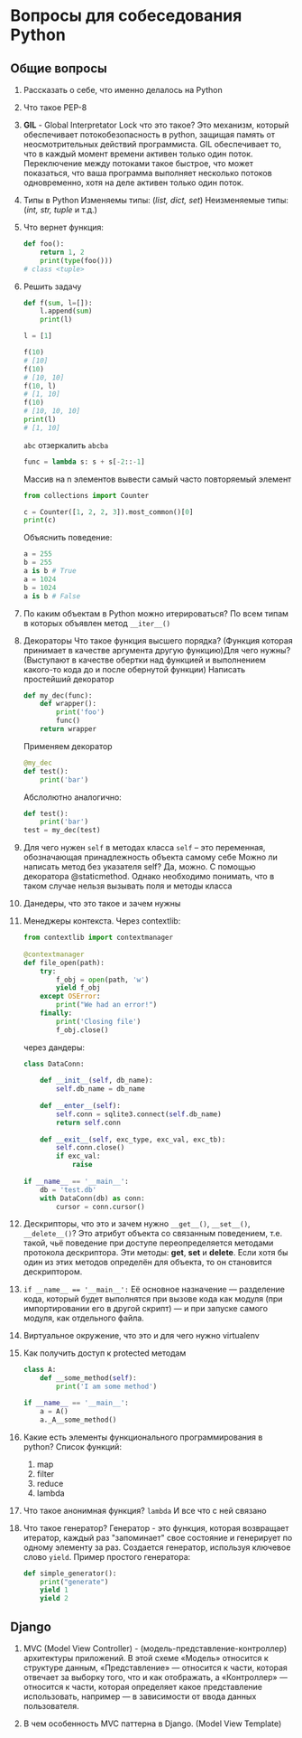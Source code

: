 # Вопросы для собеседования Python

## Общие вопросы
1. Рассказать о себе, что именно делалось на Python

2. Что такое PEP-8

3. **GIL** - Global Interpretator Lock что это такое?
Это механизм, который обеспечивает потокобезопасность в python, защищая память от неосмотрительных действий программиста. GIL обеспечивает то, что в каждый момент времени активен только один поток. Переключение между потоками такое быстрое, что может показаться, что ваша программа выполняет несколько потоков одновременно, хотя на деле активен только один поток.

4. Типы в Python
Изменяемы типы: (_list, dict, set_)
Неизменяемые типы: (_int, str, tuple_ и т.д.)

5. Что вернет функция:
    ```python
    def foo():
        return 1, 2
        print(type(foo())) 
    # class <tuple>
    ```

6. Решить задачу
    ```python
    def f(sum, l=[]):
        l.append(sum) 
        print(l)
    
    l = [1]
    
    f(10) 
    # [10]
    f(10) 
    # [10, 10]
    f(10, l) 
    # [1, 10]
    f(10) 
    # [10, 10, 10]
    print(l) 
    # [1, 10]
    ```
    
    `abc` отзеркалить `abcba`
    ```python
    func = lambda s: s + s[-2::-1]
    ```
    Массив на n элементов вывести самый часто повторяемый элемент
    ```python
    from collections import Counter
    
    c = Counter([1, 2, 2, 3]).most_common()[0]
    print(c)
    ```
    Объяснить поведение:
    ```python
    a = 255
    b = 255
    a is b # True
    a = 1024
    b = 1024
    a is b # False
    ```
7. По каким объектам в Python можно итерироваться?
По всем типам в которых объявлен метод ```__iter__()```

8. Декораторы
Что такое функция высшего порядка? (Функция которая принимает в качестве аргумента другую функцию)Для чего нужны? (Выступают в качестве обертки над функцией и выполнением какого-то кода до и после обернутой функции)
Написать простейший декоратор
    ```python
    def my_dec(func):
        def wrapper():
            print('foo')
            func()
        return wrapper
    ```
    Применяем декоратор
    ```python
    @my_dec
    def test():
        print('bar')
    ```
   Абслолютно аналогично:
   ```python
   def test():
       print('bar')
   test = my_dec(test)
   ```
9. Для чего нужен ```self``` в методах класса
```self``` – это переменная, обозначающая принадлежность объекта самому себе
Можно ли написать метод без указателя self?
Да, можно. С помощью декоратора @staticmethod. Однако 
необходимо понимать, что в таком случае нельзя вызывать поля и методы класса

10. Данедеры, что это такое и зачем нужны

11. Менеджеры контекста.
    Через contextlib:
    ```python
    from contextlib import contextmanager
     
    @contextmanager
    def file_open(path):
        try:
            f_obj = open(path, 'w')
            yield f_obj
        except OSError:
            print("We had an error!")
        finally:
            print('Closing file')
            f_obj.close()
    ```
    через дандеры:
    
    ```python
    class DataConn:
        
        def __init__(self, db_name):
            self.db_name = db_name    
        
        def __enter__(self):
            self.conn = sqlite3.connect(self.db_name)
            return self.conn
        
        def __exit__(self, exc_type, exc_val, exc_tb):
            self.conn.close()
            if exc_val:
                raise
     
    if __name__ == '__main__':
        db = 'test.db'
        with DataConn(db) as conn:
            cursor = conn.cursor()
    ```

12. Дескрипторы, что это и зачем нужно
```__get__()```, ```__set__()```, ```__delete__()```?
Это атрибут объекта со связанным поведением, т.е. такой, чьё поведение при доступе переопределяется методами протокола дескриптора. Эти методы: __get__, __set__ и __delete__. Если хотя бы один из этих методов определён для объекта, то он становится дескриптором.

13. ```if __name__ == '__main__':```
Её основное назначение — разделение кода, который будет выполнятся при вызове кода как модуля (при импортировании его в другой скрипт) — и при запуске самого модуля, как отдельного файла.

14. Виртуальное окружение, что это и для чего нужно
virtualenv

15. Как получить доступ к protected методам
    ```python
    class A:
        def __some_method(self):
            print('I am some method')
    
    if __name__ == '__main__':
        a = A()
        a._A__some_method()
    ```
16. Какие есть элементы функционального программирования в python?
    Список функций:
    1. map
    2. filter
    3. reduce
    4. lambda

17. Что такое анонимная функция? `lambda` И все что с ней связано

18. Что такое генератор?
    Генератор - это функция, которая возвращает итератор, каждый раз "запоминает" свое состояние и генерирует по одному элементу за раз. Создается генератор, используя ключевое слово ```yield```. Пример простого генератора:
    ```python
    def simple_generator():
        print("generate")
        yield 1
        yield 2
    ```

## Django

1. MVC (Model View Controller) - (модель-представление-контроллер) архитектуры приложений. В этой схеме «Модель» относится к структуре данным, «Представление» — относится к части, которая отвечает за выборку того, что и как отображать, а «Контроллер» — относится к части, которая определяет какое представление использовать, например — в зависимости от ввода данных пользователя.

2. В чем особенность MVC паттерна в Django. (Model View Template)
